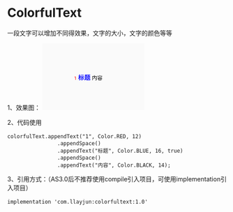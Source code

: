# ColorfulText
一段文字可以增加不同得效果，文字的大小，文字的颜色等等

1、效果图：
![效果图](https://github.com/llayjun/ColorfulText/blob/master/colorfultext/src/main/res/drawable/colorful.png?raw=true)

2、代码使用

```
colorfulText.appendText("1", Color.RED, 12)
                .appendSpace()
                .appendText("标题", Color.BLUE, 16, true)
                .appendSpace()
                .appendText("内容", Color.BLACK, 14);
```

3、引用方式：（AS3.0后不推荐使用compile引入项目，可使用implementation引入项目）
```
implementation 'com.llayjun:colorfultext:1.0'
```
